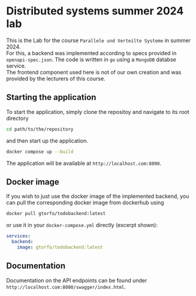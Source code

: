 # Distributed systems summer 2024 lab

This is the Lab for the course `Parallele und Verteilte Systeme` in summer 2024.\
For this, a backend was implemented according to specs provided in `openapi-spec.json`. The code is written in `go` using a `MongoDB` databse service.\
The frontend component used here is not of our own creation and was provided by the lecturers of this course.

## Starting the application

To start the application, simply clone the repositoy and navigate to its root directory

```bash
cd path/to/the/repository
```

and then start up the application.

```bash
docker compose up --build
```

The application will be available at `http://localhost.com:8090`.

## Docker image

If you wish to just use the docker image of the implemented backend, you can pull the corresponding docker image from dockerhub using

```bash
docker pull gtorfo/todobackend:latest
```

or use it in your `docker-compose.yml` directly (excerpt shown):

```yaml
services:
  backend:
    image: gtorfo/todobackend:latest
```

## Documentation

Documentation on the API endpoints can be found under `http://localhost.com:8080/swagger/index.html`.